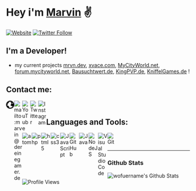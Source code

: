 # Hey i'm [Marvin](https://mrvn.dev) ✌

[![Website](https://img.shields.io/website?label=mrvn.dev&style=for-the-badge&url=https://mrvn.dev)](https://mrvn.dev)
[![Twitter Follow](https://img.shields.io/twitter/follow/wofuername?color=1DA1F2&logo=twitter&style=for-the-badge)](https://twitter.com/intent/follow?original_referer=https%3A%2F%2Fgithub.com%2Fwofuername&screen_name=wofuername)

## I'm a Developer!

- my current projects [mrvn.dev](https://mrvn.dev), [xvace.com](https://xvace.com), [MyCityWorld.net](https://mycityworld.net), [forum.mycityworld.net](https://forum.mycityworld.net), [Bausuchtwert.de](https://Bausuchtwert.de), [KingPVP.de](https://KingPVP.de), [KniffelGames.de](https://kniffelgames.de) !

## Contact me:

[<img align="left" alt="DerEineGamer.de" width="22px" src="https://raw.githubusercontent.com/iconic/open-iconic/master/svg/globe.svg" />][website]
[<img align="left" alt="mailto:marvin@dereinegamer.de" width="22px" src="https://fa.mrvn.dev/svgs/solid/envelope.svg" />][email]
[<img align="left" alt="YouTube" width="22px" src="https://cdn.jsdelivr.net/npm/simple-icons@v3/icons/youtube.svg" />][youtube]
[<img align="left" alt="Twitter" width="22px" src="https://cdn.jsdelivr.net/npm/simple-icons@v3/icons/twitter.svg" />][twitter]
[<img align="left" alt="Instagram" width="22px" src="https://cdn.jsdelivr.net/npm/simple-icons@v3/icons/instagram.svg" />][instagram]

<br />

## Languages and Tools:

<img align="left" alt="atom" width="26px" src="https://simpleicons.org/icons/atom.svg" />
<img align="left" alt="php" width="26px" src="https://simpleicons.org/icons/php.svg" />
<img align="left" alt="html5" width="26px" src="https://simpleicons.org/icons/html5.svg" />
<img align="left" alt="css3" width="26px" src="https://simpleicons.org/icons/css3.svg" />
<img align="left" alt="JavaScript" width="26px" src="https://simpleicons.org/icons/javascript.svg" />
<img align="left" alt="GitHub" width="26px" src="https://simpleicons.org/icons/github.svg" />
<img align="left" alt="Java" width="26px" src="https://simpleicons.org/icons/java.svg" />
<img align="left" alt="NodeJS" width="26px" src="https://simpleicons.org/icons/node-dot-js.svg" />
<img align="left" alt="Visual Studio Code" width="26px" src="https://simpleicons.org/icons/visualstudiocode.svg" />
<img align="left" alt="Git" width="26px" src="https://simpleicons.org/icons/git.svg" />


<br />
<br />

---

###    Github Stats
  <img align="left" alt="wofuername's Github Stats" src="https://github-readme-stats.codestackr.vercel.app/api?username=wofuername&show_icons=true&hide_border=true" />

![Profile Views](https://gpvc.arturio.dev/wofuername)

[email]: mailto:marvin@mrvn.dev
[website]: https://mrvn.dev
[twitter]: https://twitter.com/wofuername
[youtube]: https://youtube.com/wofuername
[instagram]: https://instagram.com/wofuername
